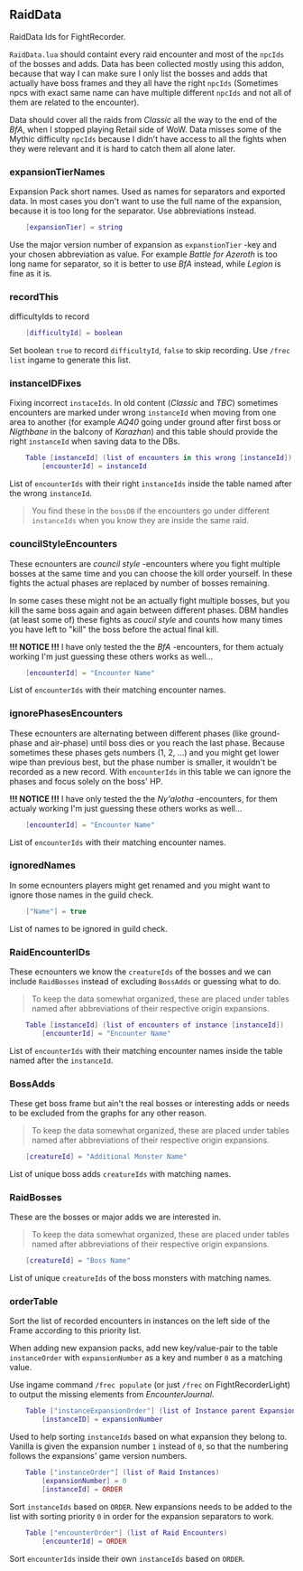 ## RaidData

RaidData Ids for FightRecorder.

`RaidData.lua` should containt every raid encounter and most of the `npcIds` of the bosses and adds. Data has been collected mostly using this addon, because that way I can make sure I only list the bosses and adds that actually have boss frames and they all have the right `npcIds` (Sometimes npcs with exact same name can have multiple different `npcIds` and not all of them are related to the encounter).

Data should cover all the raids from _Classic_ all the way to the end of the _BfA_, when I stopped playing Retail side of WoW. Data misses some of the Mythic difficulty `npcIds` because I didn't have access to all the fights when they were relevant and it is hard to catch them all alone later.


### expansionTierNames

Expansion Pack short names. Used as names for separators and exported data. In most cases you don't want to use the full name of the expansion, because it is too long for the separator. Use abbreviations instead.

```lua
	[expansionTier] = string
```

Use the major version number of expansion as `expanstionTier` -key and your chosen abbreviation as value. For example _Battle for Azeroth_ is too long name for separator, so it is better to use _BfA_ instead, while _Legion_ is fine as it is.

### recordThis

difficultyIds to record

```lua
	[difficultyId] = boolean
```

Set boolean `true` to record `difficultyId`, `false` to skip recording.
Use `/frec list` ingame to generate this list.

### instanceIDFixes

Fixing incorrect `instaceIds`. In old content (_Classic_ and _TBC_) sometimes encounters are marked under wrong `instanceId` when moving from one area to another (for example _AQ40_ going under ground after first boss or _Nigthbane_ in the balcony of _Karazhan_) and this table should provide the right `instanceId` when saving data to the DBs.

```lua
	Table [instanceId] (list of encounters in this wrong [instanceId])
		[encounterId] = instanceId
```

List of `encounterIds` with their right `instanceIds` inside the table named after the wrong `instanceId`.

> You find these in the `bossDB` if the encounters go under different `instanceIds` when you know they are inside the same raid.

### councilStyleEncounters

These ecnounters are _council style_ -encounters where you fight multiple bosses at the same time and you can choose the kill order yourself. In these fights the actual phases are replaced by number of bosses remaining.

In some cases these might not be an actually fight multiple bosses, but you kill the same boss again and again between different phases. DBM handles (at least some of) these fights as _coucil style_ and counts how many times you have left to "kill" the boss before the actual final kill.

**!!! NOTICE !!!**
I have only tested the the _BfA_ -encounters, for them actualy working I'm just guessing these others works as well...

```lua
	[encounterId] = "Encounter Name"
```

List of `encounterIds` with their matching encounter names.

### ignorePhasesEncounters

These ecnounters are alternating between different phases (like ground-phase and air-phase) until boss dies or you reach the last phase. Because sometimes these phases gets numbers (1, 2, ...) and you might get lower wipe than previous best, but the phase number is smaller, it wouldn't be recorded as a new record. With `encounterIds` in this table we can ignore the phases and focus solely on the boss' HP.

**!!! NOTICE !!!**
I have only tested the the _Ny'alotha_ -encounters, for them actualy working I'm just guessing these others works as well...

```lua
	[encounterId] = "Encounter Name"
```

List of `encounterIds` with their matching encounter names.

### ignoredNames

In some ecnounters players might get renamed and you might want to ignore those names in the guild check.

```lua
	["Name"] = true
```

List of names to be ignored in guild check.

### RaidEncounterIDs

These ecnounters we know the `creatureIds` of the bosses and we can include `RaidBosses` instead of excluding `BossAdds` or guessing what to do.

> To keep the data somewhat organized, these are placed under tables named after abbreviations of their respective origin expansions.

```lua
	Table [instanceId] (list of encounters of instance [instanceId])
		[encounterId] = "Encounter Name"
```

List of `encounterIds` with their matching encounter names inside the table named after the `instanceId`.

### BossAdds

These get boss frame but ain't the real bosses or interesting adds or needs to be excluded from the graphs for any other reason.

> To keep the data somewhat organized, these are placed under tables named after abbreviations of their respective origin expansions.

```lua
	[creatureId] = "Additional Monster Name"
```

List of unique boss adds `creatureIds` with matching names.

### RaidBosses

These are the bosses or major adds we are interested in.

> To keep the data somewhat organized, these are placed under tables named after abbreviations of their respective origin expansions.

```lua
	[creatureId] = "Boss Name"
```

List of unique `creatureIds` of the boss monsters with matching names.

### orderTable

Sort the list of recorded encounters in instances on the left side of the Frame according to this priority list.

When adding new expansion packs, add new key/value-pair to the table `instanceOrder` with `expansionNumber` as a key and number `0` as a matching value.

Use ingame command `/frec populate` (or just `/frec` on FightRecorderLight) to output the missing elements from _EncounterJournal_.

```lua
	Table ["instanceExpansionOrder"] (list of Instance parent Expansions)
		[instanceID] = expansionNumber
```

Used to help sorting `instanceIds` based on what expansion they belong to.
Vanilla is given the expansion number `1` instead of `0`, so that the numbering follows the expansions' game version numbers.


```lua
	Table ["instanceOrder"] (list of Raid Instances)
		[expansionNumber] = 0
		[instanceId] = ORDER
```

Sort `instanceIds` based on `ORDER`.
New expansions needs to be added to the list with sorting priority `0` in order for the expansion separators to work.

```lua
	Table ["encounterOrder"] (list of Raid Encounters)
		[encounterId] = ORDER
```

Sort `encounterIds` inside their own `instanceIds` based on `ORDER`.